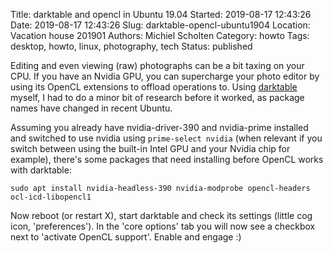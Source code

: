 Title: darktable and opencl in Ubuntu 19.04
Started: 2019-08-17 12:43:26
Date: 2019-08-17 12:43:26
Slug: darktable-opencl-ubuntu1904
Location: Vacation house 201901
Authors: Michiel Scholten
Category: howto
Tags: desktop, howto, linux, photography, tech
Status: published

Editing and even viewing (raw) photographs can be a bit taxing on your CPU. If you have an Nvidia GPU, you can supercharge your photo editor by using its OpenCL extensions to offload operations to. Using [darktable](https://www.darktable.org/) myself, I had to do a minor bit of research before it worked, as package names have changed in recent Ubuntu.

Assuming you already have nvidia-driver-390 and nvidia-prime installed and switched to use nvidia using `prime-select nvidia` (when relevant if you switch between using the built-in Intel GPU and your Nvidia chip for example), there's some packages that need installing before OpenCL works with darktable:

    sudo apt install nvidia-headless-390 nvidia-modprobe opencl-headers ocl-icd-libopencl1

Now reboot (or restart X), start darktable and check its settings (little cog icon, 'preferences'). In the 'core options' tab you will now see a checkbox next to 'activate OpenCL support'. Enable and engage :)
